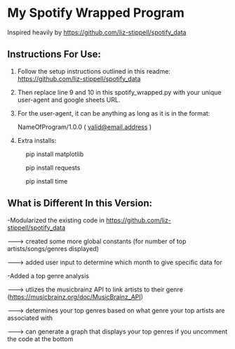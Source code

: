 # My Spotify Wrapped Program

Inspired heavily by https://github.com/liz-stippell/spotify_data

## Instructions For Use:

1. Follow the setup instructions outlined in this readme: https://github.com/liz-stippell/spotify_data

2. Then replace line 9 and 10 in this spotify_wrapped.py with your unique user-agent and google sheets URL.

3. For the user-agent, it can be anything as long as it is in the format:

      NameOfProgram/1.0.0 ( valid@email.address )

5. Extra installs:

      pip install matplotlib
      
      pip install requests
      
      pip install time

## What is Different In this Version: 

-Modularized the existing code in https://github.com/liz-stippell/spotify_data

---> created some more global constants (for number of top artists/songs/genres displayed)

---> added user input to determine which month to give specific data for

-Added a top genre analysis

---> utlizes the musicbrainz API to link artists to their genre (https://musicbrainz.org/doc/MusicBrainz_API)

---> determines your top genres based on what genre your top artists are associated with

---> can generate a graph that displays your top genres if you uncomment the code at the bottom
